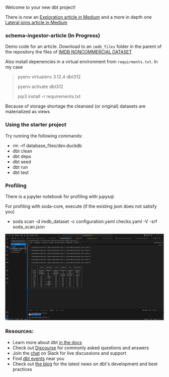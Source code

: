 Welcome to your new dbt project!

There is now an [Exploration article in Medium](https://fithis2001.medium.com/exploring-the-imdb-dataset-with-dbt-11cd02c025aa)
and a more in depth one [Lateral joins article in Medium](https://fithis2001.medium.com/lateral-joins-in-duckdb-a024f3609405)

### schema-ingestor-article (In Progress)

Demo code for an article. Download to an `imdb_files` folder in the parent of the repository the files of
[IMDB NONCOMMERCIAL DATASET](https://developer.imdb.com/non-commercial-datasets/)

Also install depenencies in a virtual environment from `requirments.txt`. In my case

>  pyenv virtualenv 3.12.4 dbt312
>
>  pyenv activate dbt312
>
>  pip3 install -r requirements.txt
>

Because of storage shortage the cleansed (or original) datasets are materialized as views

### Using the starter project

Try running the following commands:

- rm -rf database_files/dev.duckdb
- dbt clean
- dbt deps
- dbt seed
- dbt run
- dbt test

### Profiling

There is a jupyter notebook for profiling with jupysql.

For profiling with soda-core, execute (if the existing json does not satisfy you)

- soda scan -d imdb_dataset  -c configuration.yaml checks.yaml -V -srf soda_scan.json

![alt text](screenshots/jupysql_profiling.png "Sample profile of title_principals_modle_cleansed")


### Resources:
- Learn more about dbt [in the docs](https://docs.getdbt.com/docs/introduction)
- Check out [Discourse](https://discourse.getdbt.com/) for commonly asked questions and answers
- Join the [chat](https://community.getdbt.com/) on Slack for live discussions and support
- Find [dbt events](https://events.getdbt.com) near you
- Check out [the blog](https://blog.getdbt.com/) for the latest news on dbt's development and best practices
